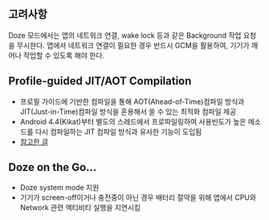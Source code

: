 ## 고려사항
Doze 모드에서는 앱의 네트워크 연결, wake lock 등과 같은 Background 작업 요청을 무시한다.
앱에서 네트워크 연결이 필요한 경우 반드시 GCM을 활용하여, 기기가 깨어나 작업할 수 있도록 해야 한다.


## Profile-guided JIT/AOT Compilation
  * 프로필 가이드에 기반한 컴파일을 통해 AOT(Ahead-of-Time)컴파일 방식과 JIT(Just-in-Time)컴파일 방식을 혼용해서 쓸 수 있는 최적화 컴파일 제공
  * Android 4.4(Kikat)부터 별도의 스레드에서 프로파일링하여 사용빈도가 높은 메소드를 다시 컴파일하는 JIT 컴파일 방식과 유사한 기능이 도입됨
  * [참고한 글](http://realignist.me/code/2016/05/21/art-with-jit-compiler.html)


## Doze on the Go...
  * Doze system mode 지원
  * 기기가 screen-off이거나 충전중이 아닌 경우 배터리 절약을 위해 앱에서 CPU와 Network 관련 액티비티 실행을 지연시킴
